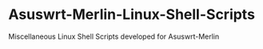 # Asuswrt-Merlin-Linux-Shell-Scripts
Miscellaneous Linux Shell Scripts developed for Asuswrt-Merlin 
